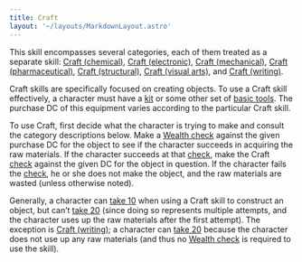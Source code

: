 ```yaml
---
title: Craft
layout: '~/layouts/MarkdownLayout.astro'
---
```

This skill encompasses several categories, each of them treated as a separate
skill: [Craft (chemical)](/modern.d20.srd/skills/craft.chemical), [Craft (electronic)](/modern.d20.srd/skills/craft.electronic), [Craft (mechanical)](/modern.d20.srd/skills/craft.mechanical), [Craft (pharmaceutical)](/modern.d20.srd/skills/craft.pharmaceutical), [Craft (structural)](/modern.d20.srd/skills/craft.structural), [Craft (visual arts)](/modern.d20.srd/skills/craft.visual.art), and [Craft (writing)](/modern.d20.srd/skills/craft.writing).

Craft skills are specifically focused on creating objects. To use a Craft
skill effectively, a character must have a
[kit](/modern.d20.srd/equipment/professional.equipment) or some other set of
[basic tools](/modern.d20.srd/equipment/professional.equipment). The purchase
DC of this equipment varies according to the particular Craft skill.

To use Craft, first decide what the character is trying to make and consult
the category descriptions below. Make a [Wealth check](/modern.d20.srd/wealth/wealth.check) against the given purchase DC for
the object to see if the character succeeds in acquiring the raw materials. If
the character succeeds at that [check](/modern.d20.srd/wealth/wealth.check),
make the Craft [check](/modern.d20.srd/skills/skill.basics) against
the given DC for the object in question. If the character fails the
[check](/modern.d20.srd/skills/skill.basics), he or she does not
make the object, and the raw materials are wasted (unless otherwise noted).

Generally, a character can [take 10](/modern.d20.srd/skills/skill.basics) when using a Craft skill
to construct an object, but can’t [take 20](/modern.d20.srd/skills/skill.basics) (since doing so represents
multiple attempts, and the character uses up the raw materials after the first
attempt). The exception is [Craft (writing)](/modern.d20.srd/skills/craft.writing); a character can [take 20](/modern.d20.srd/skills/skill.basics) because the character does
not use up any raw materials (and thus no [Wealth check](/modern.d20.srd/wealth/wealth.check) is required to use the skill).

